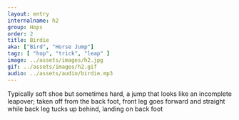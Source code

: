 ```yaml
---
layout: entry
internalname: h2
group: Hops
order: 2
title: Birdie
aka: ["Bird", "Horse Jump"]
tagz: [ "hop", "trick", "leap" ]
image: ../assets/images/h2.jpg
gif: ../assets/images/h2.gif
audio: ../assets/audio/birdie.mp3
---
```

Typically soft shoe but sometimes hard, a jump that looks like an incomplete leapover; taken off from the back foot, front leg goes forward and straight while back leg tucks up behind, landing on back foot